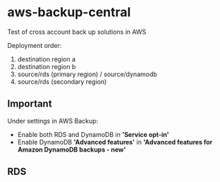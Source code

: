 # aws-backup-central
Test of cross account back up solutions in AWS

Deployment order:
1. destination region a
2. destination region b
3. source/rds (primary region) / source/dynamodb
4. source/rds (secondary region)

## Important
Under settings in AWS Backup:
- Enable both RDS and DynamoDB in __'Service opt-in'__
- Enable DynamoDB __'Advanced features'__ in __'Advanced features for Amazon DynamoDB backups - new'__

## RDS
